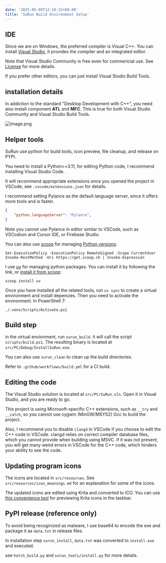 ```yaml
---
date: '2025-05-09T12:10:32+08:00'
title: 'SuRun Build Environment Setup'
---
```


## IDE
Since we are on Windows, the preferred compiler is Visual C++. You can install [Visual Studio][vs-install], it provides the compiler and an integrated editor.

Note that Visual Studio Community is free even for commericial use. See [License][vs-license] for more details.

If you prefer other editors, you can just install Visual Studio Build Tools.

[vs-license]: https://visualstudio.microsoft.com/license-terms/vs2022-ga-community/
[vs-install]: https://visualstudio.microsoft.com/downloads/

## installation details

In addiction to the standard "Desktop Development with C++", you need also install component **ATL** and **MFC**. This is true for both
Visual Studio Community and Visual Studio Build Tools.

![image.png](environment-image.png)

## Helper tools

SuRun use python for build tools, icon preview, file cleanup, and release on PYPI.

You need to install a Python>=3.11, for editing Python code, I recommend installing Visual Studio Code.

It will recommend appropriate extensions once you opened the project in VSCode, see `.vscode/extensions.json` for details.

I recommend setting Pylance as the default language server, since it offers more tools and is faster.

```json
{
    "python.languageServer": "Pylance",
}
```

Note you cannot use Pylance in editor similar to VSCode, such as VSCodium and Cursor IDE, or Firebase Studio.

You can also use [scoop][scoop] for managing [Python versions][scoop-python]:

```pwsh
Set-ExecutionPolicy -ExecutionPolicy RemoteSigned -Scope CurrentUser
Invoke-RestMethod -Uri https://get.scoop.sh | Invoke-Expression
```

I use [uv][uv] for managing python packages. You can install it by following the link, or [install it from scoop][scoop-uv]:
```pwsh
scoop install uv
```

Once you have installed all the related tools, run `uv sync` to create a virtual environment and install depencies.
Then you need to activate the environment. In PowerShell 7:
```pwsh
./.venv/Scripts/Activate.ps1
```

[scoop]: https://scoop.sh/
[uv]: https://docs.astral.sh/uv/
[scoop-uv]: https://scoop.sh/#/apps?q=uv&id=c87cd05e439a709dd606f33735b30c7aa0a06ef6
[scoop-python]: https://scoop.sh/#/apps?q=python&id=2dcee5c280bcf909518d9074ed86f67c984f4db0

## Build step

in the virtual envionment, run `surun_build`. it will call the script `scripts/build.ps1`. The resulting binary is located at
`src/PC/Debug/InstallSuRun.exe`.

You can also use `surun_clean` to clean up the build directories.

Refer to `.github/workflows/build.yml` for a CI build.

## Editing the code

The Visual Studio solution is located at `src/PC/SuRun.sln`. Open it in Visual Studio, and you are ready to go.

This project is using Microsoft-specific C++ extensions, such as `__try` and `__catch`, so you cannot use cygwin (MinGW/MSYS2) Gcc to build the project.

Also, I recommend you to disable `clangd` in VSCode if you choose to edit the C++ code in VSCode.
clangd relies on correct compiler database files, which you cannot provide when building using MSVC. If it was not present,
you will get many weird errors in VSCode for the C++ code, which hinders your ability to see the code.

## Updating program icons

The icons are located in `src/resources`. See `src/resources/icon_meanings.md` for an explanation for some of the icons.

The updated icons are edited using Krita and converted to ICO. You can use [this convenience tool][trayicons] for
previewing Krita icons in the taskbar.

[trayicons]: https://pypi.org/project/trayicons/

## PyPI release (reference only)

To avoid being recoginized as malware, I use base64 to encode the exe and package it as `data.txt` in release files.

In installation step `surun_install`, `data.txt` was converted to `install.exe` and executed.

see `hatch_build.py` and `surun_tools/install.py` for more details.
